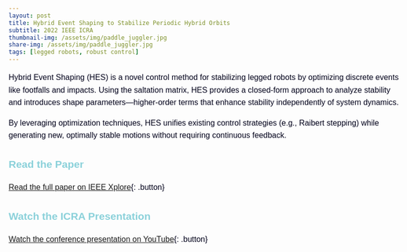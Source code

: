 ```yaml
---
layout: post
title: Hybrid Event Shaping to Stabilize Periodic Hybrid Orbits
subtitle: 2022 IEEE ICRA
thumbnail-img: /assets/img/paddle_juggler.jpg
share-img: /assets/img/paddle_juggler.jpg
tags: [legged robots, robust control]
---
```


<style>
  body { 
    font-family: 'Figtree', sans-serif; 
    line-height: 1.6; 
    max-width: 800px; 
    margin: auto; 
    padding: 20px; 
    color: #00001a;
  }
  h1 { color: #745EED; text-align: center; font-weight: 600; }
  h2 { color: #8BD1DA; font-weight: 600; }
  p { font-size: 16px; }
  .video-thumbnail { text-align: center; margin-top: 20px; }
  .button {
    display: inline-block;
    padding: 10px 15px;
    margin: 10px 0;
    font-size: 16px;
    color: white;
    background: #745EED;
    text-decoration: none;
    border-radius: 5px;
    font-weight: 600;
  }
  .button:hover { background: #8BD1DA; color: #00001a; }
</style>

Hybrid Event Shaping (HES) is a novel control method for stabilizing legged robots by optimizing discrete events like footfalls and impacts. Using the saltation matrix, HES provides a closed-form approach to analyze stability and introduces shape parameters—higher-order terms that enhance stability independently of system dynamics. 

By leveraging optimization techniques, HES unifies existing control strategies (e.g., Raibert stepping) while generating new, optimally stable motions without requiring continuous feedback.

## Read the Paper  
[Read the full paper on IEEE Xplore](https://ieeexplore.ieee.org/document/9811782){: .button}

## Watch the ICRA Presentation  
[Watch the conference presentation on YouTube]([https://ieeexplore.ieee.org/document/9811782](https://www.youtube.com/watch?v=oLRKRzsb5uo)){: .button}
